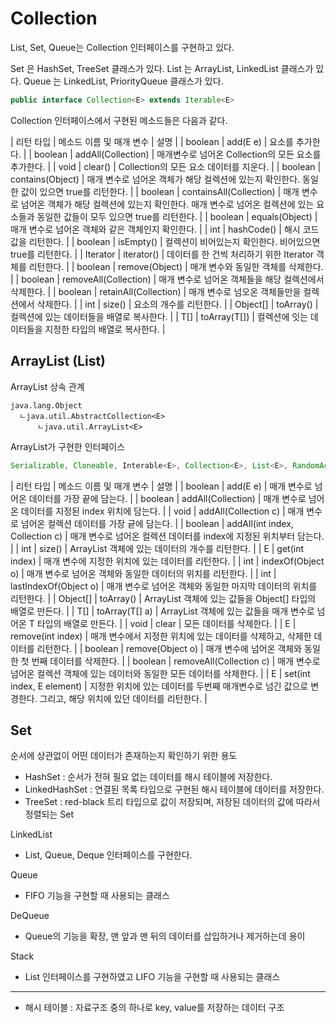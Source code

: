 # Collection

List, Set, Queue는 Collection 인터페이스를 구현하고 있다.

Set 은 HashSet, TreeSet 클래스가 있다.
List 는 ArrayList, LinkedList 클래스가 있다.
Queue 는 LinkedList, PriorityQueue 클래스가 있다.

```java
public interface Collection<E> extends Iterable<E>
```

Collection 인터페이스에서 구현된 메소드들은 다음과 같다.

| 리턴 타입 | 메소드 이름 및 매개 변수  | 설명 |
| boolean  | add(E e)                | 요소를 추가한다. |
| boolean  | addAll(Collection)      | 매개변수로 넘어온 Collection의 모든 요소를 추가한다. |
| void     | clear()                 | Collection의 모든 요소 데이터를 지운다. |
| boolean  | contains(Object)        | 매개 변수로 넘어온 객체가 해당 컬렉션에 있는지 확인한다. 동일한 값이 있으면 true를 리턴한다. |
| boolean  | containsAll(Collection) | 매개 변수로 넘어온 객체가 해당 컬렉션에 있는지 확인한다. 매개 변수로 넘어온 컬렉션에 있는 요소들과 동일한 값들이 모두 있으면 true를 리턴한다. |
| boolean  | equals(Object)          | 매개 변수로 넘어온 객체와 같은 객체인지 확인한다. |
| int      | hashCode()              | 해시 코드값을 리턴한다. |
| boolean  | isEmpty()               | 컬렉션이 비어있는지 확인한다. 비어있으면 true를 리턴한다. |
| Iterator | iterator()              | 데이터를 한 건씩 처리하기 위한 Iterator 객체를 리턴한다. |
| boolean  | remove(Object)          | 매개 변수와 동일한 객체를 삭제한다. |
| boolean  | removeAll(Collection)   | 매개 변수로 넘어온 객체들을 해당 컬렉션에서 삭제한다. |
| boolean  | retainAll(Collection)   | 매개 변수로 넘오온 객체들만을 컬렉션에서 삭제한다. |
| int      | size()                  | 요소의 개수를 리턴한다. |
| Object[] | toArray()               | 컬렉션에 있는 데이터들을 배열로 복사한다. |
| <T> T[]  | toArray(T[])            | 컬렉션에 잇는 데이터들을 지정한 타입의 배열로 복사한다. |

## ArrayList (List)

ArrayList 상속 관계

```
java.lang.Object
  ㄴjava.util.AbstractCollection<E>
      ㄴjava.util.ArrayList<E>
```

ArrayList가 구현한 인터페이스

```java
Serializable, Cloneable, Interable<E>, Collection<E>, List<E>, RandomAccess
```

| 리턴 타입 | 메소드 이름 및 매개 변수                       | 설명                                                                   |
| boolean  | add(E e)                                     | 매개 변수로 넘어온 데이터를 가장 끝에 담는다. |
| boolean  | addAll(Collection)                           | 매개 변수로 넘어온 데이터를 지정된 index 위치에 담는다. |
| void     | addAll(Collection<? extends E> c)            | 매개 변수로 넘어온 컬렉션 데이터를 가장 긑에 담는다. |
| boolean  | addAll(int index, Collection<? extends E> c) | 매개 변수로 넘어온 컬렉션 데이터를 index에 지정된 위치부터 담는다. |
| int      | size()                                       | ArrayList 객체에 있는 데이터의 개수를 리턴한다. |
| E         | get(int index)                              | 매개 변수에 지정한 위치에 있는 데이터를 리턴한다. |
| int       | indexOf(Object o)                           | 매개 변수로 넘어온 객체와 동일한 데이터의 위치를 리턴한다. |
| int       | lastIndexOf(Object o)                       | 매개 변수로 넘어온 객체와 동일한 마지막 데이터의 위치를 리턴한다. |
| Object[]  | toArray()                                   | ArrayList 객체에 있는 값들을 Object[] 타입의 배열로 만든다. |
| <T> T[]   | toArray(T[] a)                              | ArrayList 객체에 있는 값들을 매개 변수로 넘어온 T 타입의 배열로 만든다. |
| void      | clear                                       | 모든 데이터를 삭제한다. |
| E         | remove(int index)                           | 매개 변수에서 지정한 위치에 있는 데이터를 삭제하고, 삭제한 데이터를 리턴한다. |
| boolean   | remove(Object o)                            | 매개 변수에 넘어온 객체와 동일한 첫 번째 데이터를 삭제한다. |
| boolean   | removeAll(Collection<?> c)                  | 매개 변수로 넘어온 컬렉션 객체에 있는 데이터와 동일한 모든 데이터를 삭제한다. |
| E         | set(int index, E element)                   | 지정한 위치에 있는 데이터를 두번째 매개변수로 넘긴 값으로 변경한다. 그리고, 해당 위치에 있던 데이터를 리턴한다. |

## Set

순서에 상관없이 어떤 데이터가 존재하는지 확인하기 위한 용도

- HashSet : 순서가 전혀 필요 없는 데이터를 해시 테이블에 저장한다.
- LinkedHashSet : 연결된 목록 타입으로 구현된 해시 테이블에 데이터를 저장한다.
- TreeSet : red-black 트리 타입으로 값이 저장되며, 저장된 데이터의 값에 따라서 정렬되는 Set


LinkedList

- List, Queue, Deque 인터페이스를 구현한다.

Queue

- FIFO 기능을 구현할 때 사용되는 클래스

DeQueue

- Queue의 기능을 확장, 맨 앞과 맨 뒤의 데이터를 삽입하거나 제거하는데 용이

Stack

- List 인터페이스를 구현하였고 LIFO 기능을 구현할 때 사용되는 클래스

------

- 해시 테이블 : 자료구조 중의 하나로 key, value를 저장하는 데이터 구조